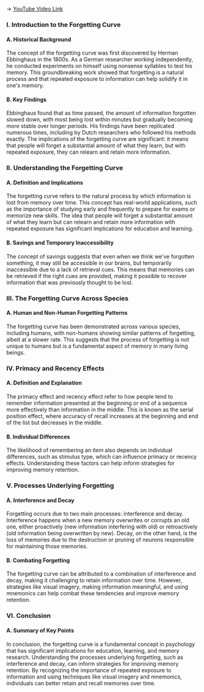 -> [YouTube Video Link](https://www.youtube.com/watch?v=zksV_sE_nI8&list=PLWoagukcejEzsUVWwxBZzRnxFtQydsFSQ&index=3&pp=iAQB)

### I. Introduction to the Forgetting Curve
#### A. Historical Background

The concept of the forgetting curve was first discovered by Herman Ebbinghaus in the 1800s. As a German researcher working independently, he conducted experiments on himself using nonsense syllables to test his memory. This groundbreaking work showed that forgetting is a natural process and that repeated exposure to information can help solidify it in one's memory.

#### B. Key Findings

Ebbinghaus found that as time passed, the amount of information forgotten slowed down, with most being lost within minutes but gradually becoming more stable over longer periods. His findings have been replicated numerous times, including by Dutch researchers who followed his methods exactly. The implications of the forgetting curve are significant: it means that people will forget a substantial amount of what they learn, but with repeated exposure, they can relearn and retain more information.

### II. Understanding the Forgetting Curve
#### A. Definition and Implications

The forgetting curve refers to the natural process by which information is lost from memory over time. This concept has real-world applications, such as the importance of studying early and frequently to prepare for exams or memorize new skills. The idea that people will forget a substantial amount of what they learn but can relearn and retain more information with repeated exposure has significant implications for education and learning.

#### B. Savings and Temporary Inaccessibility

The concept of savings suggests that even when we think we've forgotten something, it may still be accessible in our brains, but temporarily inaccessible due to a lack of retrieval cues. This means that memories can be retrieved if the right cues are provided, making it possible to recover information that was previously thought to be lost.

### III. The Forgetting Curve Across Species
#### A. Human and Non-Human Forgetting Patterns

The forgetting curve has been demonstrated across various species, including humans, with non-humans showing similar patterns of forgetting, albeit at a slower rate. This suggests that the process of forgetting is not unique to humans but is a fundamental aspect of memory in many living beings.

### IV. Primacy and Recency Effects
#### A. Definition and Explanation

The primacy effect and recency effect refer to how people tend to remember information presented at the beginning or end of a sequence more effectively than information in the middle. This is known as the serial position effect, where accuracy of recall increases at the beginning and end of the list but decreases in the middle.

#### B. Individual Differences

The likelihood of remembering an item also depends on individual differences, such as stimulus type, which can influence primacy or recency effects. Understanding these factors can help inform strategies for improving memory retention.

### V. Processes Underlying Forgetting
#### A. Interference and Decay

Forgetting occurs due to two main processes: interference and decay. Interference happens when a new memory overwrites or corrupts an old one, either proactively (new information interfering with old) or retroactively (old information being overwritten by new). Decay, on the other hand, is the loss of memories due to the destruction or pruning of neurons responsible for maintaining those memories.

#### B. Combating Forgetting

The forgetting curve can be attributed to a combination of interference and decay, making it challenging to retain information over time. However, strategies like visual imagery, making information meaningful, and using mnemonics can help combat these tendencies and improve memory retention.

### VI. Conclusion
#### A. Summary of Key Points

In conclusion, the forgetting curve is a fundamental concept in psychology that has significant implications for education, learning, and memory research. Understanding the processes underlying forgetting, such as interference and decay, can inform strategies for improving memory retention. By recognizing the importance of repeated exposure to information and using techniques like visual imagery and mnemonics, individuals can better retain and recall memories over time.